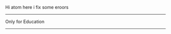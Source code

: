 Hi atom here i fix some eroors 


-------------------------------------
Only for Education 

------------------------------------- 

